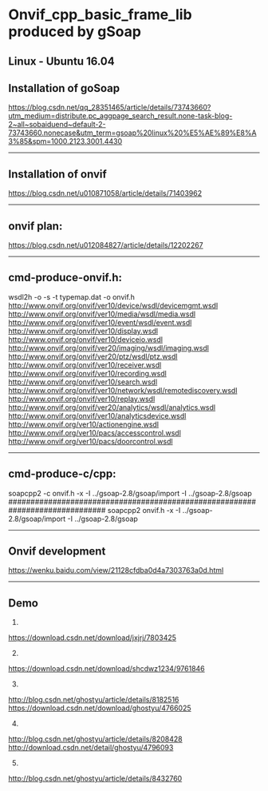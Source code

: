 # Onvif_cpp_basic_frame_lib produced by gSoap
Linux - Ubuntu 16.04
--------------------------------------------------------
Installation of goSoap
--------------------------------------------------------
https://blog.csdn.net/qq_28351465/article/details/73743660?utm_medium=distribute.pc_aggpage_search_result.none-task-blog-2~all~sobaiduend~default-2-73743660.nonecase&utm_term=gsoap%20linux%20%E5%AE%89%E8%A3%85&spm=1000.2123.3001.4430

--------------------------------------------------------
Installation of onvif
--------------------------------------------------------
https://blog.csdn.net/u010871058/article/details/71403962

--------------------------------------------------------
onvif plan:
--------------------------------------------------------
https://blog.csdn.net/u012084827/article/details/12202267

--------------------------------------------------------
cmd-produce-onvif.h:
--------------------------------------------------------
wsdl2h -o -s -t typemap.dat -o onvif.h  http://www.onvif.org/onvif/ver10/device/wsdl/devicemgmt.wsdl http://www.onvif.org/onvif/ver10/media/wsdl/media.wsdl http://www.onvif.org/onvif/ver10/event/wsdl/event.wsdl http://www.onvif.org/onvif/ver10/display.wsdl http://www.onvif.org/onvif/ver10/deviceio.wsdl http://www.onvif.org/onvif/ver20/imaging/wsdl/imaging.wsdl http://www.onvif.org/onvif/ver20/ptz/wsdl/ptz.wsdl http://www.onvif.org/onvif/ver10/receiver.wsdl http://www.onvif.org/onvif/ver10/recording.wsdl http://www.onvif.org/onvif/ver10/search.wsdl http://www.onvif.org/onvif/ver10/network/wsdl/remotediscovery.wsdl http://www.onvif.org/onvif/ver10/replay.wsdl http://www.onvif.org/onvif/ver20/analytics/wsdl/analytics.wsdl http://www.onvif.org/onvif/ver10/analyticsdevice.wsdl http://www.onvif.org/ver10/actionengine.wsdl http://www.onvif.org/ver10/pacs/accesscontrol.wsdl http://www.onvif.org/ver10/pacs/doorcontrol.wsdl

--------------------------------------------------------
cmd-produce-c/cpp:
--------------------------------------------------------
soapcpp2 -c  onvif.h -x -I ../gsoap-2.8/gsoap/import -I ../gsoap-2.8/gsoap
##############################################################################
soapcpp2 onvif.h -x -I ../gsoap-2.8/gsoap/import -I ../gsoap-2.8/gsoap

----------------------------------------------------------
Onvif development
--------------------------------------------------------
https://wenku.baidu.com/view/21128cfdba0d4a7303763a0d.html

--------------------------------------------------------
Demo
--------------------------------------------------------
1. 
https://download.csdn.net/download/jxjrj/7803425

2.
https://download.csdn.net/download/shcdwz1234/9761846


3.
http://blog.csdn.net/ghostyu/article/details/8182516
https://download.csdn.net/download/ghostyu/4766025

4.
http://blog.csdn.net/ghostyu/article/details/8208428
http://download.csdn.net/detail/ghostyu/4796093

5.
http://blog.csdn.net/ghostyu/article/details/8432760
